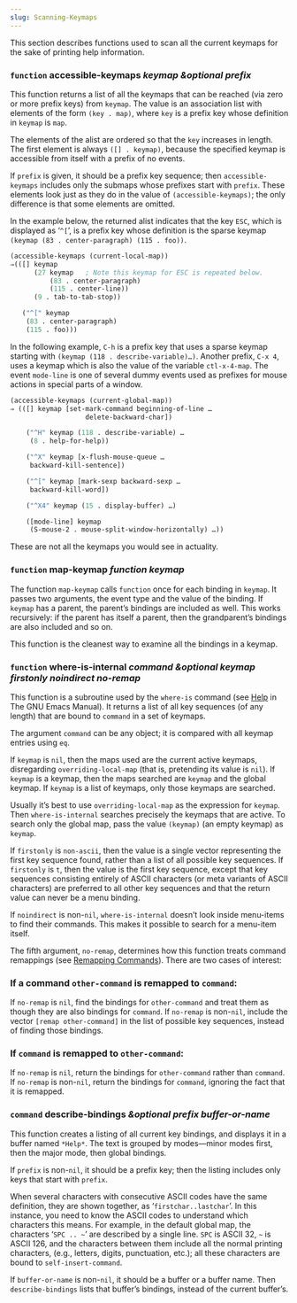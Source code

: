 ```yaml
---
slug: Scanning-Keymaps
---
```


This section describes functions used to scan all the current keymaps for the sake of printing help information.

### <span className="tag function">`function`</span> **accessible-keymaps** *keymap \&optional prefix*

This function returns a list of all the keymaps that can be reached (via zero or more prefix keys) from `keymap`. The value is an association list with elements of the form `(key . map)`, where `key` is a prefix key whose definition in `keymap` is `map`.

The elements of the alist are ordered so that the `key` increases in length. The first element is always `([] . keymap)`, because the specified keymap is accessible from itself with a prefix of no events.

If `prefix` is given, it should be a prefix key sequence; then `accessible-keymaps` includes only the submaps whose prefixes start with `prefix`. These elements look just as they do in the value of `(accessible-keymaps)`; the only difference is that some elements are omitted.

In the example below, the returned alist indicates that the key `ESC`, which is displayed as ‘`^[`’, is a prefix key whose definition is the sparse keymap `(keymap (83 . center-paragraph) (115 . foo))`.

```lisp
(accessible-keymaps (current-local-map))
⇒(([] keymap
      (27 keymap   ; Note this keymap for ESC is repeated below.
          (83 . center-paragraph)
          (115 . center-line))
      (9 . tab-to-tab-stop))
```



```lisp
   ("^[" keymap
    (83 . center-paragraph)
    (115 . foo)))
```

In the following example, `C-h` is a prefix key that uses a sparse keymap starting with `(keymap (118 . describe-variable)…)`. Another prefix, `C-x 4`, uses a keymap which is also the value of the variable `ctl-x-4-map`. The event `mode-line` is one of several dummy events used as prefixes for mouse actions in special parts of a window.

```lisp
(accessible-keymaps (current-global-map))
⇒ (([] keymap [set-mark-command beginning-of-line …
                   delete-backward-char])
```

```lisp
    ("^H" keymap (118 . describe-variable) …
     (8 . help-for-help))
```

```lisp
    ("^X" keymap [x-flush-mouse-queue …
     backward-kill-sentence])
```

```lisp
    ("^[" keymap [mark-sexp backward-sexp …
     backward-kill-word])
```

```lisp
    ("^X4" keymap (15 . display-buffer) …)
```

```lisp
    ([mode-line] keymap
     (S-mouse-2 . mouse-split-window-horizontally) …))
```

These are not all the keymaps you would see in actuality.

### <span className="tag function">`function`</span> **map-keymap** *function keymap*

The function `map-keymap` calls `function` once for each binding in `keymap`. It passes two arguments, the event type and the value of the binding. If `keymap` has a parent, the parent’s bindings are included as well. This works recursively: if the parent has itself a parent, then the grandparent’s bindings are also included and so on.

This function is the cleanest way to examine all the bindings in a keymap.

### <span className="tag function">`function`</span> **where-is-internal** *command \&optional keymap firstonly noindirect no-remap*

This function is a subroutine used by the `where-is` command (see [Help](https://www.gnu.org/software/emacs/manual/html_mono/emacs.html#Help) in The GNU Emacs Manual). It returns a list of all key sequences (of any length) that are bound to `command` in a set of keymaps.

The argument `command` can be any object; it is compared with all keymap entries using `eq`.

If `keymap` is `nil`, then the maps used are the current active keymaps, disregarding `overriding-local-map` (that is, pretending its value is `nil`). If `keymap` is a keymap, then the maps searched are `keymap` and the global keymap. If `keymap` is a list of keymaps, only those keymaps are searched.

Usually it’s best to use `overriding-local-map` as the expression for `keymap`. Then `where-is-internal` searches precisely the keymaps that are active. To search only the global map, pass the value `(keymap)` (an empty keymap) as `keymap`.

If `firstonly` is `non-ascii`, then the value is a single vector representing the first key sequence found, rather than a list of all possible key sequences. If `firstonly` is `t`, then the value is the first key sequence, except that key sequences consisting entirely of ASCII characters (or meta variants of ASCII characters) are preferred to all other key sequences and that the return value can never be a menu binding.

If `noindirect` is non-`nil`, `where-is-internal` doesn’t look inside menu-items to find their commands. This makes it possible to search for a menu-item itself.

The fifth argument, `no-remap`, determines how this function treats command remappings (see [Remapping Commands](/docs/elisp/Remapping-Commands)). There are two cases of interest:

### If a command `other-command` is remapped to `command`:

If `no-remap` is `nil`, find the bindings for `other-command` and treat them as though they are also bindings for `command`. If `no-remap` is non-`nil`, include the vector `[remap other-command]` in the list of possible key sequences, instead of finding those bindings.

### If `command` is remapped to `other-command`:

If `no-remap` is `nil`, return the bindings for `other-command` rather than `command`. If `no-remap` is non-`nil`, return the bindings for `command`, ignoring the fact that it is remapped.

### <span className="tag command">`command`</span> **describe-bindings** *\&optional prefix buffer-or-name*

This function creates a listing of all current key bindings, and displays it in a buffer named `*Help*`. The text is grouped by modes—minor modes first, then the major mode, then global bindings.

If `prefix` is non-`nil`, it should be a prefix key; then the listing includes only keys that start with `prefix`.

When several characters with consecutive ASCII codes have the same definition, they are shown together, as ‘`firstchar..lastchar`’. In this instance, you need to know the ASCII codes to understand which characters this means. For example, in the default global map, the characters ‘`SPC .. ~`’ are described by a single line. `SPC` is ASCII 32, `~` is ASCII 126, and the characters between them include all the normal printing characters, (e.g., letters, digits, punctuation, etc.); all these characters are bound to `self-insert-command`.

If `buffer-or-name` is non-`nil`, it should be a buffer or a buffer name. Then `describe-bindings` lists that buffer’s bindings, instead of the current buffer’s.
